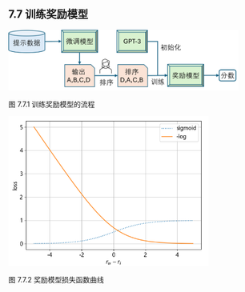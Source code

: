 
## 7.7 训练奖励模型


<img src="./img/instruct_gpt_2.png" width=460>

图 7.7.1 训练奖励模型的流程


<img src="./img/loss_rm.png" width=400>

图 7.7.2 奖励模型损失函数曲线


